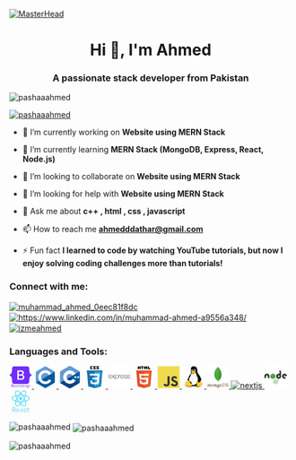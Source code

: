 [![MasterHead](https://coding.blog/img/account-banner.svg)](https://github.com/pashaaahmed)

<h1 align="center">Hi 👋, I'm Ahmed</h1>
<h3 align="center">A passionate stack developer from Pakistan</h3>




<p align="left"> <img src="https://komarev.com/ghpvc/?username=pashaaahmed&label=Profile%20views&color=0e75b6&style=flat" alt="pashaaahmed" /> </p>

<p align="left"> <a href="https://github.com/ryo-ma/github-profile-trophy"><img src="https://github-profile-trophy.vercel.app/?username=pashaaahmed" alt="pashaaahmed" /></a> </p>

- 🔭 I’m currently working on **Website using MERN Stack**

- 🌱 I’m currently learning **MERN Stack (MongoDB, Express, React, Node.js)**

- 👯 I’m looking to collaborate on **Website using MERN Stack**

- 🤝 I’m looking for help with **Website using MERN Stack**

- 💬 Ask me about **c++ , html , css , javascript**

- 📫 How to reach me **ahmedddathar@gmail.com**

- ⚡ Fun fact **I learned to code by watching YouTube tutorials, but now I enjoy solving coding challenges more than tutorials!**

<h3 align="left">Connect with me:</h3>
<p align="left">
<a href="https://dev.to/muhammad_ahmed_0eec81f8dc" target="blank"><img align="center" src="https://raw.githubusercontent.com/rahuldkjain/github-profile-readme-generator/master/src/images/icons/Social/devto.svg" alt="muhammad_ahmed_0eec81f8dc" height="30" width="40" /></a>
<a href="https://linkedin.com/in/https://www.linkedin.com/in/muhammad-ahmed-a9556a348/" target="blank"><img align="center" src="https://raw.githubusercontent.com/rahuldkjain/github-profile-readme-generator/master/src/images/icons/Social/linked-in-alt.svg" alt="https://www.linkedin.com/in/muhammad-ahmed-a9556a348/" height="30" width="40" /></a>
<a href="https://instagram.com/izmeahmed" target="blank"><img align="center" src="https://raw.githubusercontent.com/rahuldkjain/github-profile-readme-generator/master/src/images/icons/Social/instagram.svg" alt="izmeahmed" height="30" width="40" /></a>
</p>

<h3 align="left">Languages and Tools:</h3>
<p align="left"> <a href="https://getbootstrap.com" target="_blank" rel="noreferrer"> <img src="https://raw.githubusercontent.com/devicons/devicon/master/icons/bootstrap/bootstrap-plain-wordmark.svg" alt="bootstrap" width="40" height="40"/> </a> <a href="https://www.cprogramming.com/" target="_blank" rel="noreferrer"> <img src="https://raw.githubusercontent.com/devicons/devicon/master/icons/c/c-original.svg" alt="c" width="40" height="40"/> </a> <a href="https://www.w3schools.com/cpp/" target="_blank" rel="noreferrer"> <img src="https://raw.githubusercontent.com/devicons/devicon/master/icons/cplusplus/cplusplus-original.svg" alt="cplusplus" width="40" height="40"/> </a> <a href="https://www.w3schools.com/css/" target="_blank" rel="noreferrer"> <img src="https://raw.githubusercontent.com/devicons/devicon/master/icons/css3/css3-original-wordmark.svg" alt="css3" width="40" height="40"/> </a> <a href="https://expressjs.com" target="_blank" rel="noreferrer"> <img src="https://raw.githubusercontent.com/devicons/devicon/master/icons/express/express-original-wordmark.svg" alt="express" width="40" height="40"/> </a> <a href="https://www.w3.org/html/" target="_blank" rel="noreferrer"> <img src="https://raw.githubusercontent.com/devicons/devicon/master/icons/html5/html5-original-wordmark.svg" alt="html5" width="40" height="40"/> </a> <a href="https://developer.mozilla.org/en-US/docs/Web/JavaScript" target="_blank" rel="noreferrer"> <img src="https://raw.githubusercontent.com/devicons/devicon/master/icons/javascript/javascript-original.svg" alt="javascript" width="40" height="40"/> </a> <a href="https://www.linux.org/" target="_blank" rel="noreferrer"> <img src="https://raw.githubusercontent.com/devicons/devicon/master/icons/linux/linux-original.svg" alt="linux" width="40" height="40"/> </a> <a href="https://www.mongodb.com/" target="_blank" rel="noreferrer"> <img src="https://raw.githubusercontent.com/devicons/devicon/master/icons/mongodb/mongodb-original-wordmark.svg" alt="mongodb" width="40" height="40"/> </a> <a href="https://nextjs.org/" target="_blank" rel="noreferrer"> <img src="https://cdn.worldvectorlogo.com/logos/nextjs-2.svg" alt="nextjs" width="40" height="40"/> </a> <a href="https://nodejs.org" target="_blank" rel="noreferrer"> <img src="https://raw.githubusercontent.com/devicons/devicon/master/icons/nodejs/nodejs-original-wordmark.svg" alt="nodejs" width="40" height="40"/> </a> <a href="https://reactjs.org/" target="_blank" rel="noreferrer"> <img src="https://raw.githubusercontent.com/devicons/devicon/master/icons/react/react-original-wordmark.svg" alt="react" width="40" height="40"/> </a> </p>

<p><img align="left" src="https://github-readme-stats.vercel.app/api/top-langs?username=pashaaahmed&show_icons=true&locale=en&layout=compact" alt="pashaaahmed" /></p>

<p>&nbsp;<img align="center" src="https://github-readme-stats.vercel.app/api?username=pashaaahmed&show_icons=true&locale=en" alt="pashaaahmed" /></p>

<p><img align="center" src="https://github-readme-streak-stats.herokuapp.com/?user=pashaaahmed&" alt="pashaaahmed" /></p>
